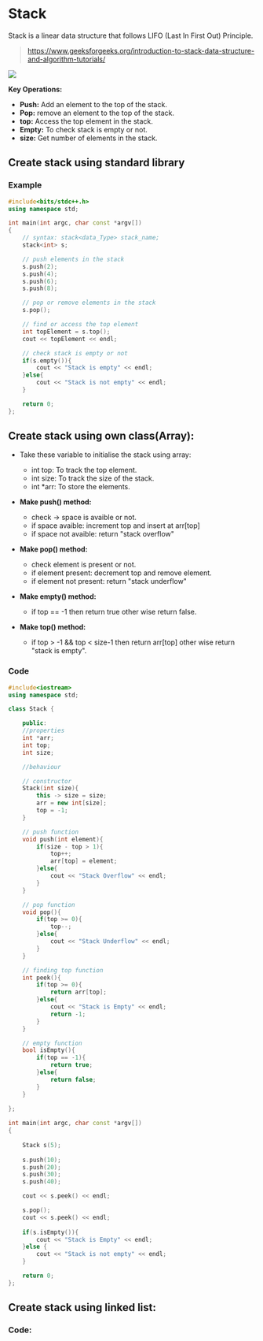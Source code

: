 # Stack

Stack is a linear data structure that follows LIFO (Last In First Out) Principle.

> https://www.geeksforgeeks.org/introduction-to-stack-data-structure-and-algorithm-tutorials/

<img src="https://media.geeksforgeeks.org/wp-content/uploads/20240409105808/Stack-representation-in-Data-Structures.webp"/>

**Key Operations:**
- **Push:** Add an element to the top of the stack.
- **Pop:** remove an element to the top of the stack.
- **top:** Access the top element in the stack. 
- **Empty:** To check stack is empty or not. 
- **size:** Get number of elements in the stack. 

## Create stack using standard library

### Example

```C++
#include<bits/stdc++.h>
using namespace std;

int main(int argc, char const *argv[])
{
    // syntax: stack<data_Type> stack_name;
    stack<int> s;

    // push elements in the stack
    s.push(2);
    s.push(4);
    s.push(6);
    s.push(8);

    // pop or remove elements in the stack
    s.pop();

    // find or access the top element 
    int topElement = s.top();
    cout << topElement << endl;

    // check stack is empty or not
    if(s.empty()){
        cout << "Stack is empty" << endl;
    }else{
        cout << "Stack is not empty" << endl;
    }

    return 0;
};
```

## Create stack using own class(Array):
- Take these variable to initialise the stack using array: 

    - int top: To track the top element.
    - int size: To track the size of the stack.
    - int *arr: To store the elements.

- **Make push() method:**
    - check -> space is avaible or not.
    - if space avaible: increment top and insert at arr[top]
    - if space not avaible: return "stack overflow"

- **Make pop() method:**
    - check element is present or not.
    - if element present: decrement top and remove element.
    - if element not present: return "stack underflow"
- **Make empty() method:**
    - if top == -1 then return true other wise return false.

- **Make top() method:**
    - if top > -1 && top < size-1  then return arr[top] other wise return "stack is empty".


### Code
```C++
#include<iostream>
using namespace std;

class Stack {

    public:
    //properties 
    int *arr;
    int top;
    int size;

    //behaviour

    // constructor
    Stack(int size){
        this -> size = size;
        arr = new int[size];
        top = -1;
    }

    // push function
    void push(int element){
        if(size - top > 1){
            top++;
            arr[top] = element;
        }else{
            cout << "Stack Overflow" << endl;
        }
    }

    // pop function 
    void pop(){
        if(top >= 0){
            top--;
        }else{
            cout << "Stack Underflow" << endl;
        }
    }

    // finding top function
    int peek(){
        if(top >= 0){
            return arr[top];
        }else{
            cout << "Stack is Empty" << endl;
            return -1;
        }
    }

    // empty function
    bool isEmpty(){
        if(top == -1){
            return true;
        }else{
            return false;
        }
    }

};
 
int main(int argc, char const *argv[])
{
 
    Stack s(5);
    
    s.push(10);
    s.push(20);
    s.push(30);
    s.push(40);

    cout << s.peek() << endl;

    s.pop();
    cout << s.peek() << endl;
    
    if(s.isEmpty()){
        cout << "Stack is Empty" << endl;
    }else {
        cout << "Stack is not empty" << endl;
    }

    return 0;
};
```

## Create stack using linked list: 

### Code: 
```C++


```
